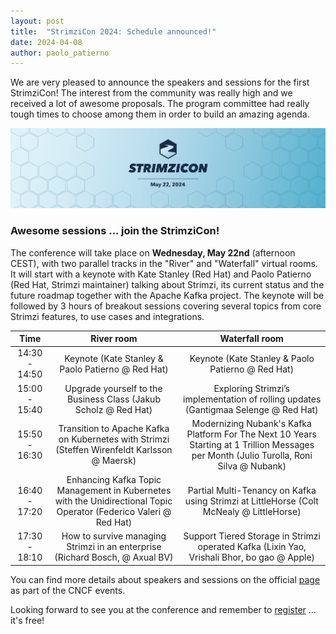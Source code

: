 ```yaml
---
layout: post
title:  "StrimziCon 2024: Schedule announced!"
date: 2024-04-08
author: paolo_patierno
---
```


We are very pleased to announce the speakers and sessions for the first StrimziCon!
The interest from the community was really high and we received a lot of awesome proposals.
The program committee had really tough times to choose among them in order to build an amazing agenda.

<!--more-->

![StrimziCon 2024 Banner](/assets/images/posts/2024-01-29-strimzicon2024-banner.png)

### Awesome sessions ... join the StrimziCon! 

The conference will take place on <b>Wednesday, May 22nd</b> (afternoon CEST), with two parallel tracks in the "River" and "Waterfall" virtual rooms.
It will start with a keynote with Kate Stanley (Red Hat) and Paolo Patierno (Red Hat, Strimzi maintainer) talking about Strimzi, its current status and the future roadmap together with the Apache Kafka project.
The keynote will be followed by 3 hours of breakout sessions covering several topics from core Strimzi features, to use cases and integrations.

| Time | River room | Waterfall room |
|:---:|:---:|:---:|
| 14:30 - 14:50 | Keynote (Kate Stanley & Paolo Patierno @ Red Hat) | Keynote (Kate Stanley & Paolo Patierno @ Red Hat) |
| 15:00 - 15:40 | Upgrade yourself to the Business Class (Jakub Scholz @ Red Hat) | Exploring Strimzi’s implementation of rolling updates (Gantigmaa Selenge @ Red Hat) |
| 15:50 - 16:30 | Transition to Apache Kafka on Kubernetes with Strimzi (Steffen Wirenfeldt Karlsson @ Maersk) | Modernizing Nubank's Kafka Platform For The Next 10 Years Starting at 1 Trillion Messages per Month (Julio Turolla, Roni Silva @ Nubank) |
| 16:40 - 17:20 | Enhancing Kafka Topic Management in Kubernetes with the Unidirectional Topic Operator (Federico Valeri @ Red Hat) | Partial Multi-Tenancy on Kafka using Strimzi at LittleHorse (Colt McNealy @ LittleHorse) |
| 17:30 - 18:10 | How to survive managing Strimzi in an enterprise (Richard Bosch, @ Axual BV) | Support Tiered Storage in Strimzi operated Kafka (Lixin Yao, Vrishali Bhor, bo gao @ Apple) |

You can find more details about speakers and sessions on the official [page](https://community.cncf.io/events/details/cncf-virtual-project-events-2024-hosted-by-cncf-presents-strimzicon-2024-virtual/) as part of the CNCF events.

Looking forward to see you at the conference and remember to [register](https://community.cncf.io/events/details/cncf-virtual-project-events-2024-hosted-by-cncf-presents-strimzicon-2024-virtual/) ... it's free!